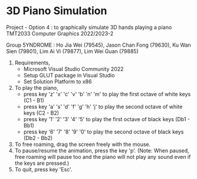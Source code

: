 # 3D Piano Simulation

Project - Option 4 : to graphically simulate 3D hands playing a piano
TMT2033 Computer Graphics 2022/2023-2


Group 5YNDROME :
Ho Jia Wei      (79545),
Jason Chan Fong (79630),
Ku Wan Sien     (79801),
Lim Ai Vi       (79877),
Lim Wei Guan    (79885)

1. Requirements,
    - Microsoft Visual Studio Community 2022
    - Setup GLUT package in Visual Studio
    - Set Solution Platform to x86
2. To play the piano,
    - press key 'z' 'x' 'c' 'v' 'b' 'n' 'm' to play the first octave of white keys (C1 - B1)
    - press key 'a' 's' 'd' 'f' 'g' 'h' 'j' to play the second octave of white keys (C2 - B2)
    - press key '1' '2' '3' '4' '5' to play the first octave of black keys (Db1 - Bb1)
    - press key '6' '7' '8' '9' '0' to play the second octave of black keys (Db2 - Bb2)
3. To free roaming, drag the screen freely with the mouse.
4. To pause/resume the animation, press the key 'p'. (Note: When paused, free roaming will pause too
   and the piano will not play any sound even if the keys are pressed.)
5. To quit, press key 'Esc'.
